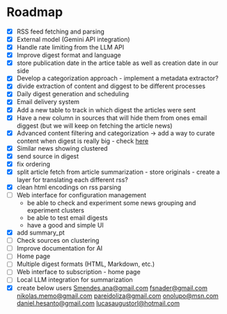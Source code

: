 # Roadmap

- [x] RSS feed fetching and parsing
- [x] External model (Gemini API integration)
- [x] Handle rate limiting from the LLM API
- [x] Improve digest format and language
- [x] store publication date in the artice table as well as creation date in our side
- [x] Develop a categorization approach - implement a metadata extractor?
- [x] divide extraction of content and diggest to be different processes
- [x] Daily digest generation and scheduling
- [x] Email delivery system
- [x] Add a new table to track in which digest the articles were sent
- [x] Have a new column in sources that will hide them from ones email diggest (but we will keep on fetching the article news)
- [x] Advanced content filtering and categorization -> add a way to curate content when digest is really big - check [here](https://gemini.google.com/gem/fdc459572bee/7c4574e44151bd6c)
- [x] Similar news showing clustered
- [x] send source in digest
- [x] fix ordering
- [x] split article fetch from article summarization 
      - store originals 
      - create a layer for translating each different rss?
- [x] clean html encodings on rss parsing
- [ ] Web interface for configuration management
   - be able to check and experiment some news grouping and experiment clusters
   - be able to test email digests
   - have a good and simple UI
- [x] add summary_pt
- [ ] Check sources on clustering
- [ ] Improve documentation for AI
- [ ] Home page
- [ ] Multiple digest formats (HTML, Markdown, etc.) 
- [ ] Web interface to subscription - home page
- [ ] Local LLM integration for summarization
- [x] create below users
      Smendes.ana@gmail.com
      fsnader@gmail.com
      nikolas.memo@gmail.com
      pareidoliza@gmail.com
      onolupo@msn.com
      daniel.hesanto@gmail.com
      lucasaugustorl@hotmail.com